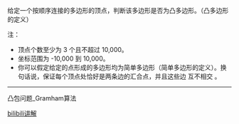 给定一个按顺序连接的多边形的顶点，判断该多边形是否为凸多边形。（凸多边形的定义）

注：

- 顶点个数至少为 3 个且不超过 10,000。
- 坐标范围为 -10,000 到 10,000。
- 你可以假定给定的点形成的多边形均为简单多边形（简单多边形的定义）。换句话说，保证每个顶点处恰好是两条边的汇合点，并且这些边 互不相交 。

---

凸包问题_Gramham算法

[bilibili讲解](https://www.bilibili.com/video/av78002153)
